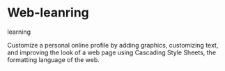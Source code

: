# Web-leanring
learning



Customize a personal online profile by adding graphics, customizing text, and improving the look of a web page using Cascading Style Sheets, the formatting language of the web. 
